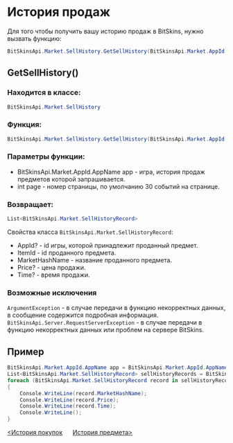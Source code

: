 ﻿# История продаж

Для того чтобы получить вашу историю продаж в BitSkins, нужно вызвать функцию:

```csharp
BitSkinsApi.Market.SellHistory.GetSellHistory(BitSkinsApi.Market.AppId.AppName app, int page);
```

## GetSellHistory()

### Находится в классе:

```csharp
BitSkinsApi.Market.SellHistory
```

### Функция:

```csharp
BitSkinsApi.Market.SellHistory.GetSellHistory(BitSkinsApi.Market.AppId.AppName app, int page);
```

### Параметры функции:

* BitSkinsApi.Market.AppId.AppName app - игра, история продаж предметов которой запрашивается.
* int page - номер страницы, по умолчанию 30 событий на странице.

### Возвращает:

```csharp
List<BitSkinsApi.Market.SellHistoryRecord>
```

Свойства класса ```BitSkinsApi.Market.SellHistoryRecord```:
* AppId? - id игры, которой принадлежит проданный предмет.
* ItemId - id проданного предмета.
* MarketHashName - название проданного предмета.
* Price? - цена продажи.
* Time? - время продажи.

### Возможные исключения
```ArgumentException``` - в случае передачи в функцию некорректных данных, в сообщение содержится подробная информация.
\
```BitSkinsApi.Server.RequestServerException``` - в случае передачи в функцию некорректных данных или проблем на сервере BitSkins.

## Пример

```csharp
BitSkinsApi.Market.AppId.AppName app = BitSkinsApi.Market.AppId.AppName.CounterStrikGlobalOffensive;
List<BitSkinsApi.Market.SellHistoryRecord> sellHistoryRecords = BitSkinsApi.Market.SellHistory.GetSellHistory(app, 1);
foreach (BitSkinsApi.Market.SellHistoryRecord record in sellHistoryRecords)
{
    Console.WriteLine(record.MarketHashName);
    Console.WriteLine(record.Price);
    Console.WriteLine(record.Time);
    Console.WriteLine();
}
```

[<История покупок](https://github.com/dmitrydnl/BitSkinsApi/blob/master/docs/ru/market/buy_history.md) &nbsp;&nbsp;&nbsp;&nbsp; [История предмета>](https://github.com/dmitrydnl/BitSkinsApi/blob/master/docs/ru/market/item_history.md)